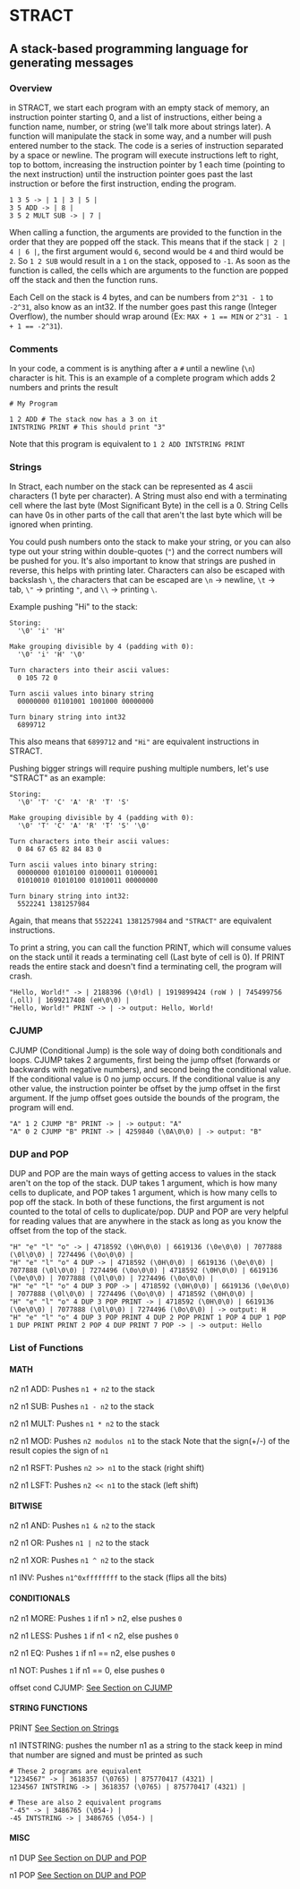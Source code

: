 # STRACT
## A stack-based programming language for generating messages

### Overview

in STRACT, we start each program with an empty stack of memory, an instruction pointer starting 0, and a list of instructions, either being a function name, number, or string (we'll talk more about strings later). A function will manipulate the stack in some way, and a number will push entered number to the stack. The code is a series of instruction separated by a space or newline. The program will execute instructions left to right, top to bottom, increasing the instruction pointer by 1 each time (pointing to the next  instruction) until the instruction pointer goes past the last instruction or before the first instruction, ending the program.

```
1 3 5 -> | 1 | 3 | 5 |
3 5 ADD -> | 8 |
3 5 2 MULT SUB -> | 7 |
```

When calling a function, the arguments are provided to the function in the order that they are popped off the stack. This means that if the stack `| 2 | 4 | 6 |`, the first argument would `6`, second would be `4` and third would be `2`. So `1 2 SUB` would result in a `1` on the stack, opposed to `-1`. As soon as the function is called, the cells which are arguments to the function are popped off the stack and then the function runs.

Each Cell on the stack is 4 bytes, and can be numbers from `2^31 - 1` to `-2^31`, also know as an int32. If the number goes past this range (Integer Overflow), the number should wrap around (Ex: `MAX + 1 == MIN` or `2^31 - 1 + 1 == -2^31`).

### Comments

In your code, a comment is is anything after a `#` until a newline (`\n`) character is hit. This is an example of a complete program which adds 2 numbers and prints the result
```
# My Program

1 2 ADD # The stack now has a 3 on it
INTSTRING PRINT # This should print "3"
```

Note that this program is equivalent to `1 2 ADD INTSTRING PRINT`

### Strings

In Stract, each number on the stack can be represented as 4 ascii characters (1 byte per character). A String must also end with a terminating cell where the last byte (Most Significant Byte) in the cell is a 0. String Cells can have 0s in other parts of the call that aren't the last byte which will be ignored when printing.

You could push numbers onto the stack to make your string, or you can also type out your string within double-quotes (`"`) and the correct numbers will be pushed for you. It's also important to know that strings are pushed in reverse, this helps with printing later. Characters can also be escaped with backslash `\`, the characters that can be escaped are `\n` -> newline, `\t` -> tab, `\"` -> printing `"`, and `\\` -> printing `\`.

Example pushing "Hi" to the stack:
```
Storing:
  '\0' 'i' 'H'

Make grouping divisible by 4 (padding with 0):
  '\0' 'i' 'H' '\0'

Turn characters into their ascii values:
  0 105 72 0

Turn ascii values into binary string
  00000000 01101001 1001000 00000000
  
Turn binary string into int32
  6899712
```
This also means that `6899712` and `"Hi"` are equivalent instructions in STRACT.

Pushing bigger strings will require pushing multiple numbers, let's use "STRACT" as an example:
```
Storing:
  '\0' 'T' 'C' 'A' 'R' 'T' 'S'

Make grouping divisible by 4 (padding with 0):
  '\0' 'T' 'C' 'A' 'R' 'T' 'S' '\0'

Turn characters into their ascii values:
  0 84 67 65 82 84 83 0

Turn ascii values into binary string:
  00000000 01010100 01000011 01000001
  01010010 01010100 01010011 00000000

Turn binary string into int32:
  5522241 1381257984
```

Again, that means that `5522241 1381257984` and `"STRACT"` are equivalent instructions.

To print a string, you can call the function PRINT, which will consume values on the stack until it reads a terminating cell (Last byte of cell is 0). If PRINT reads the entire stack and doesn't find a terminating cell, the program will crash.

```
"Hello, World!" -> | 2188396 (\0!dl) | 1919899424 (roW ) | 745499756 (,oll) | 1699217408 (eH\0\0) |
"Hello, World!" PRINT -> | -> output: Hello, World!
```

### CJUMP

CJUMP (Conditional Jump) is the sole way of doing both conditionals and loops. CJUMP takes 2 arguments, first being the jump offset (forwards or backwards with negative numbers), and second being the conditional value. If the conditional value is 0 no jump occurs. If the conditional value is any other value, the instruction pointer be offset by the jump offset in the first argument. If the jump offset goes outside the bounds of the program, the program will end.
```
"A" 1 2 CJUMP "B" PRINT -> | -> output: "A"
"A" 0 2 CJUMP "B" PRINT -> | 4259840 (\0A\0\0) | -> output: "B"
```

### DUP and POP

DUP and POP are the main ways of getting access to values in the stack aren't on the top of the stack. DUP takes 1 argument, which is how many cells to duplicate, and POP takes 1 argument, which is how many cells to pop off the stack. In both of these functions, the first argument is not counted to the total of cells to duplicate/pop. DUP and POP are very helpful for reading values that are anywhere in the stack as long as you know the offset from the top of the stack.

```
"H" "e" "l" "o" -> | 4718592 (\0H\0\0) | 6619136 (\0e\0\0) | 7077888 (\0l\0\0) | 7274496 (\0o\0\0) |
"H" "e" "l" "o" 4 DUP -> | 4718592 (\0H\0\0) | 6619136 (\0e\0\0) | 7077888 (\0l\0\0) | 7274496 (\0o\0\0) | 4718592 (\0H\0\0) | 6619136 (\0e\0\0) | 7077888 (\0l\0\0) | 7274496 (\0o\0\0) |
"H" "e" "l" "o" 4 DUP 3 POP -> | 4718592 (\0H\0\0) | 6619136 (\0e\0\0) | 7077888 (\0l\0\0) | 7274496 (\0o\0\0) | 4718592 (\0H\0\0) |
"H" "e" "l" "o" 4 DUP 3 POP PRINT -> | 4718592 (\0H\0\0) | 6619136 (\0e\0\0) | 7077888 (\0l\0\0) | 7274496 (\0o\0\0) | -> output: H
"H" "e" "l" "o" 4 DUP 3 POP PRINT 4 DUP 2 POP PRINT 1 POP 4 DUP 1 POP 1 DUP PRINT PRINT 2 POP 4 DUP PRINT 7 POP -> | -> output: Hello
```

### List of Functions

#### MATH
n2 n1 ADD:
Pushes `n1 + n2` to the stack

n2 n1 SUB:
Pushes `n1 - n2` to the stack

n2 n1 MULT:
Pushes `n1 * n2` to the stack

n2 n1 MOD:
Pushes `n2 modulos n1` to the stack
Note that the sign(+/-) of the result copies the sign of `n1`

n2 n1 RSFT:
Pushes `n2 >> n1` to the stack (right shift)

n2 n1 LSFT:
Pushes `n2 << n1` to the stack (left shift)

#### BITWISE

n2 n1 AND:
Pushes `n1 & n2` to the stack

n2 n1 OR:
Pushes `n1 | n2` to the stack

n2 n1 XOR:
Pushes `n1 ^ n2` to the stack

n1 INV:
Pushes `n1^0xffffffff` to the stack (flips all the bits)

#### CONDITIONALS
n2 n1 MORE:
Pushes `1` if n1 > n2, else pushes `0`

n2 n1 LESS:
Pushes `1` if n1 < n2, else pushes `0`

n2 n1 EQ:
Pushes `1` if n1 == n2, else pushes `0`

n1 NOT:
Pushes `1` if n1 == 0, else pushes `0`

offset cond CJUMP: [See Section on CJUMP](#CJUMP)

#### STRING FUNCTIONS
PRINT [See Section on Strings](#CJUMP)

n1 INTSTRING:
pushes the number n1 as a string to the stack
keep in mind that number are signed and must be printed as such
```
# These 2 programs are equivalent
"1234567" -> | 3618357 (\0765) | 875770417 (4321) |
1234567 INTSTRING -> | 3618357 (\0765) | 875770417 (4321) |

# These are also 2 equivalent programs
"-45" -> | 3486765 (\054-) |
-45 INTSTRING -> | 3486765 (\054-) |
```

#### MISC

n1 DUP [See Section on DUP and POP](#DUP-and-POP)

n1 POP [See Section on DUP and POP](#DUP-and-POP)